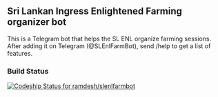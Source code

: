 ## Sri Lankan Ingress Enlightened Farming organizer bot

This is a Telegram bot that helps the SL ENL organize farming sessions. After adding it on Telegram (@SLEnlFarmBot), send /help to get a list of features. 

### Build Status

[ ![Codeship Status for ramdesh/slenlfarmbot](https://codeship.com/projects/1a5bb4c0-3453-0133-927c-127922174191/status?branch=master)](https://codeship.com/projects/100474)

